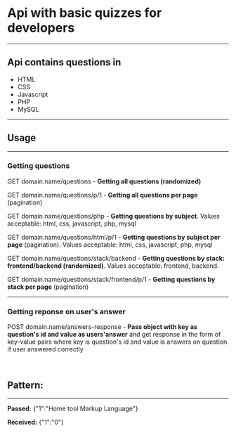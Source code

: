 <h1>Api with basic quizzes for developers</h1>
<hr>
<h2>Api contains questions in</h2>
<ul>
<li>HTML</li>
<li>CSS</li>
<li>Javascript</li>
<li>PHP</li>
<li>MySQL</li>
</ul>
<hr>
<h2>Usage</h2>
<hr>
<h3>Getting questions</h3>
<p>GET domain.name/questions - <b>Getting all questions (randomized)</b></p>
<p>GET domain.name/questions/p/1 - <b>Getting all questions per page</b> (pagination)</p>
<p>GET domain.name/questions/php - <b>Getting questions by subject</b>. Values acceptable: html, css, javascript, php, mysql</p>
<p>GET domain.name/questions/html/p/1 - <b>Getting questions by subject per page</b> (pagination). Values acceptable: html, css, javascript, php, mysql</p>
<p>GET domain.name/questions/stack/backend - <b>Getting questions by stack: frontend/backend (randomized)</b>. Values acceptable: frontend, backend.</p>
<p>GET domain.name/questions/stack/frontend/p/1 - <b>Getting questions by stack per page</b> (pagination)</p>
<hr>
<h3>Getting reponse on user's answer</h3>
<p>POST domain.name/answers-response - <b>Pass object with key as question's id and value as users'answer</b> and get response in the form of key-value pairs where key is question's id and value is answers on question if user answered correctly
</p>
<br>
<h2>Pattern:</h2>
<hr>
<p><b>Passed:</b> {"1":"Home tool Markup Language"}</p>
<p><b>Received:</b> {"1":"0"}</p>

